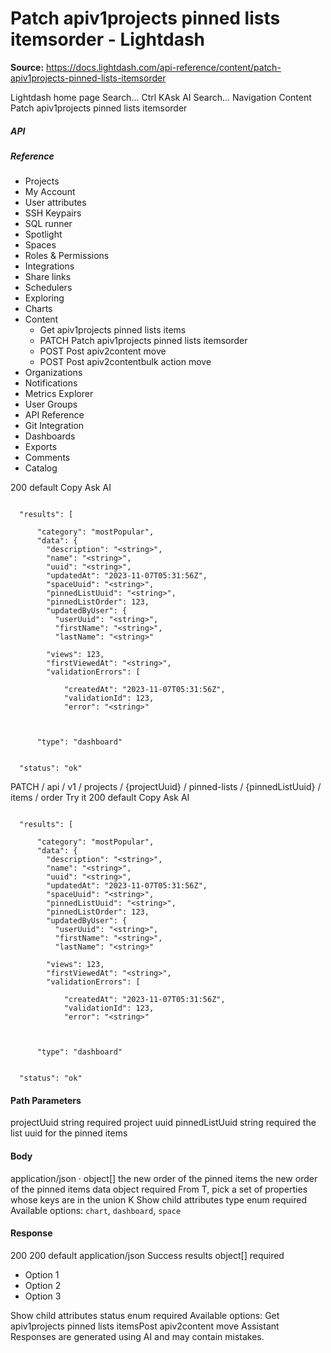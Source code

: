 # Patch apiv1projects pinned lists itemsorder - Lightdash

**Source:** https://docs.lightdash.com/api-reference/content/patch-apiv1projects-pinned-lists-itemsorder

Lightdash home page
Search...
Ctrl KAsk AI
Search...
Navigation
Content
Patch apiv1projects pinned lists itemsorder
##### API


##### Reference
  * Projects
  * My Account
  * User attributes
  * SSH Keypairs
  * SQL runner
  * Spotlight
  * Spaces
  * Roles & Permissions
  * Integrations
  * Share links
  * Schedulers
  * Exploring
  * Charts
  * Content
    * Get apiv1projects pinned lists items
    * PATCH
Patch apiv1projects pinned lists itemsorder
    * POST
Post apiv2content move
    * POST
Post apiv2contentbulk action move
  * Organizations
  * Notifications
  * Metrics Explorer
  * User Groups
  * API Reference
  * Git Integration
  * Dashboards
  * Exports
  * Comments
  * Catalog


200
default
Copy
Ask AI
```

  "results": [

      "category": "mostPopular",
      "data": {
        "description": "<string>",
        "name": "<string>",
        "uuid": "<string>",
        "updatedAt": "2023-11-07T05:31:56Z",
        "spaceUuid": "<string>",
        "pinnedListUuid": "<string>",
        "pinnedListOrder": 123,
        "updatedByUser": {
          "userUuid": "<string>",
          "firstName": "<string>",
          "lastName": "<string>"

        "views": 123,
        "firstViewedAt": "<string>",
        "validationErrors": [

            "createdAt": "2023-11-07T05:31:56Z",
            "validationId": 123,
            "error": "<string>"



      "type": "dashboard"


  "status": "ok"

```

PATCH
/
api
/
v1
/
projects
/
{projectUuid}
/
pinned-lists
/
{pinnedListUuid}
/
items
/
order
Try it
200
default
Copy
Ask AI
```

  "results": [

      "category": "mostPopular",
      "data": {
        "description": "<string>",
        "name": "<string>",
        "uuid": "<string>",
        "updatedAt": "2023-11-07T05:31:56Z",
        "spaceUuid": "<string>",
        "pinnedListUuid": "<string>",
        "pinnedListOrder": 123,
        "updatedByUser": {
          "userUuid": "<string>",
          "firstName": "<string>",
          "lastName": "<string>"

        "views": 123,
        "firstViewedAt": "<string>",
        "validationErrors": [

            "createdAt": "2023-11-07T05:31:56Z",
            "validationId": 123,
            "error": "<string>"



      "type": "dashboard"


  "status": "ok"

```

#### Path Parameters
projectUuid
string
required
project uuid
pinnedListUuid
string
required
the list uuid for the pinned items
#### Body
application/json · object[]
the new order of the pinned items
the new order of the pinned items
data
object
required
From T, pick a set of properties whose keys are in the union K
Show child attributes
type
enum<string>
required
Available options: 
`chart`, 
`dashboard`, 
`space`
#### Response
200
200 default
application/json
Success
results
object[]
required
  * Option 1
  * Option 2
  * Option 3


Show child attributes
status
enum<string>
required
Available options: 
Get apiv1projects pinned lists itemsPost apiv2content move
Assistant
Responses are generated using AI and may contain mistakes.


